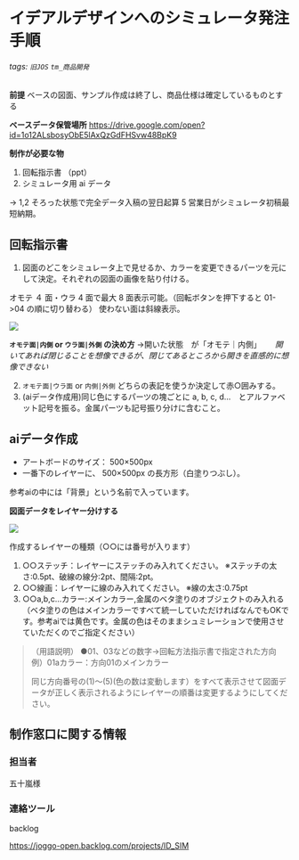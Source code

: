 # イデアルデザインへのシミュレータ発注手順

###### tags: `旧JOS` `tm_商品開発`

**前提**
ベースの図面、サンプル作成は終了し、商品仕様は確定しているものとする

**ベースデータ保管場所**
https://drive.google.com/open?id=1o12ALsbosyObE5lAxQzGdFHSvw48BpK9

**制作が必要な物**
1. 回転指示書 （ppt）
2. シミュレータ用 ai データ


-> 1,2 そろった状態で完全データ入稿の翌日起算 5 営業日がシミュレータ初稿最短納期。


## 回転指示書
1. 図面のどこをシミュレータ上で見せるか、カラーを変更できるパーツを元にして決定。それぞれの図面の画像を貼り付ける。

オモテ ４ 面・ウラ 4 面で最大 8 面表示可能。（回転ボタンを押下すると 01->04 の順に切り替わる）
使わない面は斜線表示。

![](https://i.imgur.com/t89yCGl.jpg)


**`オモテ面|内側` or `ウラ面|外側` の決め方**
->開いた状態　が「オモテ｜内側」　
　*開いてあれば閉じることを想像できるが、閉じてあるところから開きを直感的に想像できない*

2. `オモテ面|ウラ面` or `内側|外側` どちらの表記を使うか決定して赤○囲みする。
3. (aiデータ作成用)同じ色にするパーツの塊ごとに a, b, c, d...　とアルファベット記号を振る。金属パーツも記号振り分けに含むこと。



## aiデータ作成

- アートボードのサイズ： 500×500px
- 一番下のレイヤーに、 500×500px の長方形（白塗りつぶし）。

参考aiの中には「背景」という名前で入っています。

**図面データをレイヤー分けする**

![](https://i.imgur.com/tSOqpiR.png)

作成するレイヤーの種類（○○には番号が入ります）
1. ○○ステッチ：レイヤーにステッチのみ入れてください。 ※ステッチの太さ:0.5pt、破線の線分:2pt、間隔:2pt。
2. ○○線画：レイヤーに線のみ入れてください。 ※線の太さ:0.75pt
3. ○○a,b,c…カラー:メインカラー,金属のベタ塗りのオブジェクトのみ入れる（ベタ塗りの色はメインカラーですべて統一していただければなんでもOKです。参考aiでは黄色です。金属の色はそのままシュミレーションで使用させていただくのでご指定ください）

> （用語説明）
> ●01、03などの数字→回転方法指示書で指定された方向
> 例）01aカラー：方向01のメインカラー
> 
> 同じ方向番号の(1)～(5)(色の数は変動します）をすべて表示させて図面データが正しく表示されるようにレイヤーの順番は変更するようにしてください。


## 制作窓口に関する情報

### 担当者
五十嵐様

### 連絡ツール
backlog

https://joggo-open.backlog.com/projects/ID_SIM